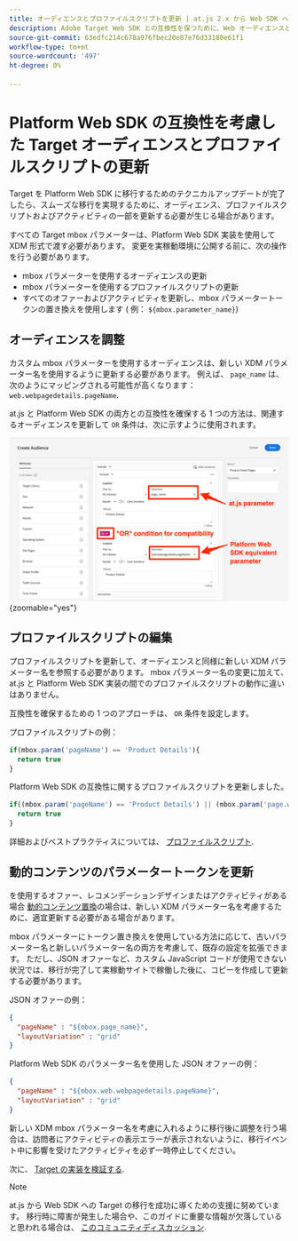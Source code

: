 ```yaml
---
title: オーディエンスとプロファイルスクリプトを更新 | at.js 2.x から Web SDK への Target の移行
description: Adobe Target Web SDK との互換性を保つために、Web オーディエンスとプロファイルスクリプトを更新するExperience Platformについて説明します。
source-git-commit: 63edfc214c678a976fbec20e87e76d33180e61f1
workflow-type: tm+mt
source-wordcount: '497'
ht-degree: 0%

---
```


# Platform Web SDK の互換性を考慮した Target オーディエンスとプロファイルスクリプトの更新

Target を Platform Web SDK に移行するためのテクニカルアップデートが完了したら、スムーズな移行を実現するために、オーディエンス、プロファイルスクリプトおよびアクティビティの一部を更新する必要が生じる場合があります。

すべての Target mbox パラメーターは、Platform Web SDK 実装を使用して XDM 形式で渡す必要があります。 変更を実稼動環境に公開する前に、次の操作を行う必要があります。

* mbox パラメーターを使用するオーディエンスの更新
* mbox パラメーターを使用するプロファイルスクリプトの更新
* すべてのオファーおよびアクティビティを更新し、mbox パラメータートークンの置き換えを使用します ( 例： `${mbox.parameter_name}`)

## オーディエンスを調整

カスタム mbox パラメーターを使用するオーディエンスは、新しい XDM パラメーター名を使用するように更新する必要があります。 例えば、 `page_name` は、次のようにマッピングされる可能性が高くなります： `web.webpagedetails.pageName`.

at.js と Platform Web SDK の両方との互換性を確保する 1 つの方法は、関連するオーディエンスを更新して `OR` 条件は、次に示すように使用されます。

![Platform Web SDK の互換性を考慮した Target オーディエンスの更新を表示する方法](assets/target-audience-update.png){zoomable=&quot;yes&quot;}

## プロファイルスクリプトの編集

プロファイルスクリプトを更新して、オーディエンスと同様に新しい XDM パラメーター名を参照する必要があります。 mbox パラメーター名の変更に加えて、at.js と Platform Web SDK 実装の間でのプロファイルスクリプトの動作に違いはありません。

互換性を確保するための 1 つのアプローチは、 `OR` 条件を設定します。

プロファイルスクリプトの例：

```Javascript
if(mbox.param('pageName') == 'Product Details'){
  return true
}
```

Platform Web SDK の互換性に関するプロファイルスクリプトを更新しました。

```Javascript
if((mbox.param('pageName') == 'Product Details') || (mbox.param('page.webpagedetails.pageName') =='Product Details')){
  return true
}
```

詳細およびベストプラクティスについては、 [プロファイルスクリプト](https://experienceleague.adobe.com/docs/target/using/audiences/visitor-profiles/profile-parameters.html).

## 動的コンテンツのパラメータートークンを更新

を使用するオファー、レコメンデーションデザインまたはアクティビティがある場合 [動的コンテンツ置換](https://experienceleague.adobe.com/docs/target/using/experiences/offers/passing-profile-attributes-to-the-html-offer.html)の場合は、新しい XDM パラメーター名を考慮するために、適宜更新する必要がある場合があります。

mbox パラメーターにトークン置き換えを使用している方法に応じて、古いパラメーター名と新しいパラメーター名の両方を考慮して、既存の設定を拡張できます。 ただし、JSON オファーなど、カスタム JavaScript コードが使用できない状況では、移行が完了して実稼動サイトで稼働した後に、コピーを作成して更新する必要があります。

JSON オファーの例：

```JSON
{
  "pageName" : "${mbox.page_name}",
  "layoutVariation" : "grid"
}
```

Platform Web SDK のパラメーター名を使用した JSON オファーの例：

```JSON
{
  "pageName" : "${mbox.web.webpagedetails.pageName}",
  "layoutVariation" : "grid"
}
```

新しい XDM mbox パラメーター名を考慮に入れるように移行後に調整を行う場合は、訪問者にアクティビティの表示エラーが表示されないように、移行イベント中に影響を受けたアクティビティを必ず一時停止してください。

次に、 [Target の実装を検証する](validate.md).

>[!NOTE]
>
>at.js から Web SDK への Target の移行を成功に導くための支援に努めています。 移行時に障害が発生した場合や、このガイドに重要な情報が欠落していると思われる場合は、 [このコミュニティディスカッション](https://experienceleaguecommunities.adobe.com/t5/adobe-experience-platform-launch/tutorial-discussion-implement-adobe-experience-cloud-with-web/td-p/444996).